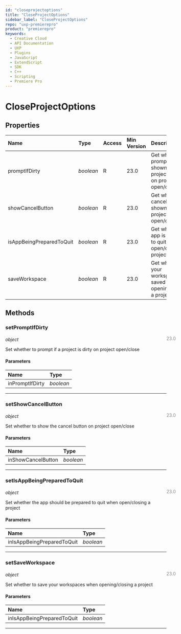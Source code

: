 ```yaml
---
id: "closeprojectoptions"
title: "CloseProjectOptions"
sidebar_label: "CloseProjectOptions"
repo: "uxp-premierepro"
product: "premierepro"
keywords:
  - Creative Cloud
  - API Documentation
  - UXP
  - Plugins
  - JavaScript
  - ExtendScript
  - SDK
  - C++
  - Scripting
  - Premiere Pro
---
```


# CloseProjectOptions

## Properties

| Name | Type | Access | Min Version | Description |
| :------ | :------ | :------ | :------ | :------ |
| promptIfDirty | *boolean* | R | 23.0 | Get whether a prompt is shown if a project is dirty on project open/close |
| showCancelButton | *boolean* | R | 23.0 | Get whether the cancel button is shown on project open/close |
| isAppBeingPreparedToQuit | *boolean* | R | 23.0 | Get whether the app is prepared to quit when open/closing a project |
| saveWorkspace | *boolean* | R | 23.0 | Get whether your workspaces are saved when opening/closing a project |

## Methods

### setPromptIfDirty

<span class="minversion" style="display: block; margin-bottom: -1em; margin-left: 36em; float:left; opacity:0.5;">23.0</span>

*object*

Set whether to prompt if a project is dirty on project open/close

#### Parameters

| Name | Type |
| :------ | :------ |
| inPromptIfDirty | *boolean* |

___

### setShowCancelButton

<span class="minversion" style="display: block; margin-bottom: -1em; margin-left: 36em; float:left; opacity:0.5;">23.0</span>

*object*

Set whether to show the cancel button on project open/close

#### Parameters

| Name | Type |
| :------ | :------ |
| inShowCancelButton | *boolean* |

___

### setIsAppBeingPreparedToQuit

<span class="minversion" style="display: block; margin-bottom: -1em; margin-left: 36em; float:left; opacity:0.5;">23.0</span>

*object*

Set whether the app should be prepared to quit when open/closing a project

#### Parameters

| Name | Type |
| :------ | :------ |
| inIsAppBeingPreparedToQuit | *boolean* |

___

### setSaveWorkspace

<span class="minversion" style="display: block; margin-bottom: -1em; margin-left: 36em; float:left; opacity:0.5;">23.0</span>

*object*

Set whether to save your workspaces when opening/closing a project

#### Parameters

| Name | Type |
| :------ | :------ |
| inIsAppBeingPreparedToQuit | *boolean* |

___




